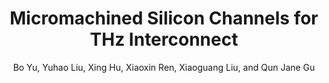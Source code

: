 ---
type: conference
title: Micromachined Silicon Channels for THz Interconnect
author: Bo Yu, Yuhao Liu, Xing Hu, Xiaoxin Ren, Xiaoguang Liu, and Qun Jane Gu
journal:
volume:
number:
year: 2014
month: Jun.
doi: 10.1109/WAMICON.2014.6857799
pages:
publisher:
booktitle: IEEE Wireless and Microwave Technology Conference (WAMICON)
note: Best Conference Paper
sort_key: 201406
bib_key: byu2014a
topic: thz-inter
---